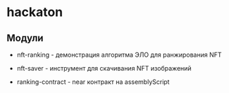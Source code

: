 # hackaton

## Модули

- nft-ranking - демонстрация алгоритма ЭЛО для ранжирования NFT

- nft-saver - инструмент для скачивания NFT изображений

- ranking-contract - near контракт на assemblyScript
